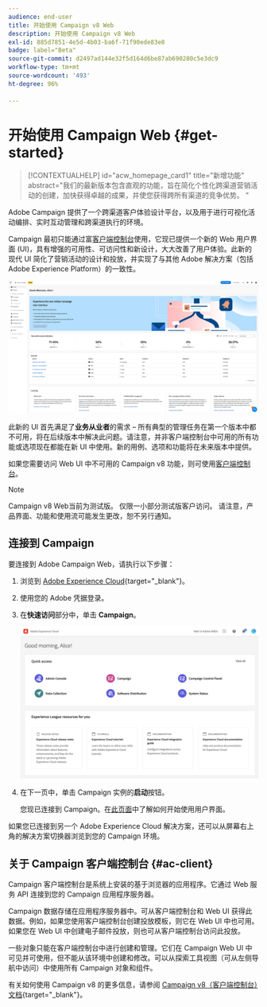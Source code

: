 ```yaml
---
audience: end-user
title: 开始使用 Campaign v8 Web
description: 开始使用 Campaign v8 Web
exl-id: 885d7851-4e5d-4b03-ba6f-71f90ede83e8
badge: label="Beta"
source-git-commit: d2497ad144e32f5d164d6be87ab690280c5e3dc9
workflow-type: tm+mt
source-wordcount: '493'
ht-degree: 96%

---
```


# 开始使用 Campaign Web {#get-started}

>[!CONTEXTUALHELP]
>id="acw_homepage_card1"
>title="新增功能"
>abstract="我们的最新版本包含直观的功能，旨在简化个性化跨渠道营销活动的创建，加快获得卓越的成果，并使您获得跨所有渠道的竞争优势。 "


Adobe Campaign 提供了一个跨渠道客户体验设计平台，以及用于进行可视化活动编排、实时互动管理和跨渠道执行的环境。

Campaign 最初只能通过富[客户端控制台](#ac-client)使用，它现已提供一个新的 Web 用户界面 (UI)，具有增强的可用性、可访问性和新设计，大大改善了用户体验。此新的现代 UI 简化了营销活动的设计和投放，并实现了与其他 Adobe 解决方案（包括 Adobe Experience Platform）的一致性。

![](assets/home.png)

此新的 UI 首先满足了&#x200B;**业务从业者**&#x200B;的需求 – 所有典型的管理任务在第一个版本中都不可用，将在后续版本中解决此问题。请注意，并非客户端控制台中可用的所有功能或选项现在都能在新 UI 中使用。新的用例、选项和功能将在未来版本中提供。

如果您需要访问 Web UI 中不可用的 Campaign v8 功能，则可使用[客户端控制台](#ac-client)。


>[!NOTE]
>
>Campaign v8 Web当前为测试版。 仅限一小部分测试版客户访问。 请注意，产品界面、功能和使用流可能发生更改，恕不另行通知。

## 连接到 Campaign

要连接到 Adobe Campaign Web，请执行以下步骤：

1. 浏览到 [Adobe Experience Cloud](https://experience.adobe.com){target="_blank"}。
1. 使用您的 Adobe 凭据登录。
1. 在&#x200B;**快速访问**&#x200B;部分中，单击 **Campaign**。

   ![](assets/connect.png)

1. 在下一页中，单击 Campaign 实例的&#x200B;**启动**&#x200B;按钮。

   您现已连接到 Campaign。在[此页面](user-interface.md)中了解如何开始使用用户界面。

如果您已连接到另一个 Adobe Experience Cloud 解决方案，还可以从屏幕右上角的解决方案切换器浏览到您的 Campaign 环境。

## 关于 Campaign 客户端控制台 {#ac-client}

Campaign 客户端控制台是系统上安装的基于浏览器的应用程序。它通过 Web 服务 API 连接到您的 Campaign 应用程序服务器。

Campaign 数据存储在应用程序服务器中。可从客户端控制台和 Web UI 获得此数据。例如，如果您使用客户端控制台创建投放模板，则它在 Web UI 中也可用。如果您在 Web UI 中创建电子邮件投放，则也可从客户端控制台访问此投放。

一些对象只能在客户端控制台中进行创建和管理。它们在 Campaign Web UI 中可见并可使用，但不能从该环境中创建和修改。可以从探索工具视图（可从左侧导航中访问）中使用所有 Campaign 对象和组件。

有关如何使用 Campaign v8 的更多信息，请参阅 [Campaign v8（客户端控制台）文档](https://experienceleague.adobe.com/docs/campaign/campaign-v8/campaign-home.html?lang=zh-Hans){target="_blank"}。
